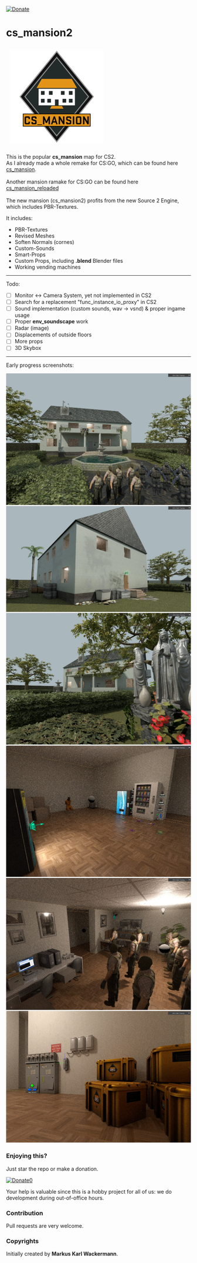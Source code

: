 [![Donate](https://img.shields.io/badge/Donate-PayPal-green.svg)](https://www.paypal.com/cgi-bin/webscr?cmd=_s-xclick&hosted_button_id=35WE5NU48AUMA&source=url)

cs_mansion2
===========

<img src="raw/logo/logo_1024.png" style="width:256px;margin:auto;padding:10px" />

This is the popular **cs_mansion** map for CS2.<br/>
As I already made a whole remake for CS:GO, which can be found here [cs_mansion](https://steamcommunity.com/sharedfiles/filedetails/?id=127079570).<br/>
<br/>
Another mansion ramake for CS:GO can be found here [cs_mansion_reloaded](https://steamcommunity.com/sharedfiles/filedetails/?id=269972467)<br/>
<br/>
The new mansion (cs_mansion2) profits from the new Source 2 Engine, which includes PBR-Textures.

It includes:

- PBR-Textures
- Revised Meshes
- Soften Normals (cornes)
- Custom-Sounds
- Smart-Props
- Custom Props, including **.blend** Blender files
- Working vending machines

---

Todo:

- [ ] Monitor <-> Camera System, yet not implemented in CS2
- [ ] Search for a replacement "func_instance_io_proxy" in CS2
- [ ] Sound implementation (custom sounds, wav -> vsnd) & proper ingame usage
- [ ] Proper **env_soundscape** work
- [ ] Radar (image)
- [ ] Displacements of outside floors
- [ ] More props
- [ ] 3D Skybox

---

Early progress screenshots:

![](screenshots/0.jpg)
![](screenshots/1.jpg)
![](screenshots/2.jpg)
![](screenshots/3.jpg)
![](screenshots/4.jpg)
![](screenshots/5.jpg)

### Enjoying this?
Just star the repo or make a donation.

[![Donate0](https://img.shields.io/badge/Donate-PayPal-green.svg)](https://www.paypal.com/cgi-bin/webscr?cmd=_s-xclick&hosted_button_id=35WE5NU48AUMA&source=url)

Your help is valuable since this is a hobby project for all of us: we do development during out-of-office hours.

### Contribution
Pull requests are very welcome.
### Copyrights
Initially created by **Markus Karl Wackermann**.